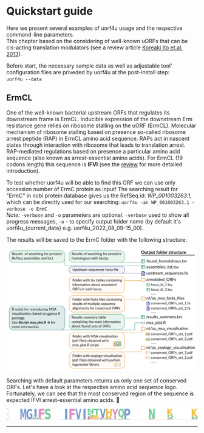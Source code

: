 # Quickstart guide

Here we present several examples of uorf4u usage and the respective command-line parameters.  
This chapter based on the considering of well-known uORFs that can be cis-acting translation modulators (see a review article [Koreaki Ito et.al. 2013](https://www.annualreviews.org/doi/10.1146/annurev-biochem-080211-105026)).

Before start, the necessary sample data as well as adjustable tool' configuration files are priveded by uorf4u at the post-install step:    
`uorf4u --data`   


## ErmCL 

One of the well-known bacterial upstream ORFs that regulates its downstream frame is ErmCL. Inducible expression of the downstream Erm resistance gene relies on ribosome stalling on the uORF (ErmCL). Molecular mechanism of ribosome stalling based on presence so-called ribosome arrest peptide (RAP) in ErmCL amino acid sequence. RAPs act in nascent states through interaction with ribosome that leads to translation arrest.  
RAP-mediated regulations based on presence a particular amino acid sequence (also known as arrest-essential amino acids). For ErmCL (19 codons length) this sequence is **IFVI** (see the [review](https://www.annualreviews.org/doi/10.1146/annurev-biochem-080211-105026) for more detailed introduction). 

To test whether uorf4u will be able to find this ORF we can use only accession number of ErmC protein as input! The searching result for "ErmC" in ncbi protein database gives us the RefSeq id: *WP_001003263.1*, which can be directly used for our searching:
`uorf4u -an WP_001003263.1 -verbose -o ErmC `  
*Note:* `-verbose` and `-o` parameters are optional. `-verbose` used to show all progress messages, `-o` - to specify output folder name (by default it's uorf4u_{current_data} e.g. uorf4u_2022_08_09-15_00).  

The results will be saved to the ErmC folder with the following structure:

<img  src="/img/output.svg" width="700"/>

Searching with default parameters returns us only one set of conserved ORFs. Let's have a look at the respective amino acid sequence logo. Fortunately, we can see that the most conserved region of the sequence is expected IFVI arrest-essential amino acids. 🥳

<img  src="/img/ermcl_logo.svg" width="700"/>



---

